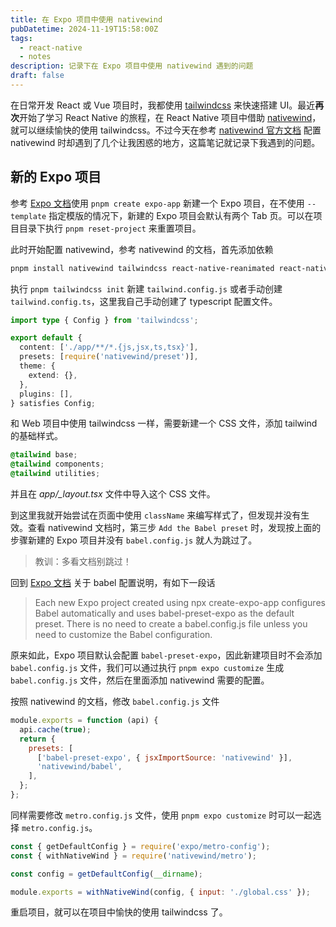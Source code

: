 ```yaml
---
title: 在 Expo 项目中使用 nativewind
pubDatetime: 2024-11-19T15:58:00Z
tags:
  - react-native
  - notes
description: 记录下在 Expo 项目中使用 nativewind 遇到的问题
draft: false
---
```


在日常开发 React 或 Vue 项目时，我都使用 [tailwindcss](https://tailwindcss.com/) 来快速搭建 UI。最近**再次**开始了学习 React Native 的旅程，在 React Native 项目中借助 [nativewind](https://nativewind.dev/)，就可以继续愉快的使用 tailwindcss。不过今天在参考 [nativewind 官方文档](https://www.nativewind.dev/getting-started/expo-router) 配置 nativewind 时却遇到了几个让我困惑的地方，这篇笔记就记录下我遇到的问题。

## 新的 Expo 项目

参考 [Expo 文档](https://docs.expo.dev/more/create-expo/#--template)使用 `pnpm create expo-app` 新建一个 Expo 项目，在不使用 `--template` 指定模版的情况下，新建的 Expo 项目会默认有两个 Tab 页。可以在项目目录下执行 `pnpm reset-project` 来重置项目。

此时开始配置 nativewind，参考 nativewind 的文档，首先添加依赖

```bash
pnpm install nativewind tailwindcss react-native-reanimated react-native-safe-area-context
```

执行 `pnpm tailwindcss init` 新建 `tailwind.config.js` 或者手动创建 `tailwind.config.ts`，这里我自己手动创建了 typescript 配置文件。

```typescript
import type { Config } from 'tailwindcss';

export default {
  content: ['./app/**/*.{js,jsx,ts,tsx}'],
  presets: [require('nativewind/preset')],
  theme: {
    extend: {},
  },
  plugins: [],
} satisfies Config;
```

和 Web 项目中使用 tailwindcss 一样，需要新建一个 CSS 文件，添加 tailwind 的基础样式。

```CSS
@tailwind base;
@tailwind components;
@tailwind utilities;
```

并且在 _app/\_layout.tsx_ 文件中导入这个 CSS 文件。

到这里我就开始尝试在页面中使用 `className` 来编写样式了，但发现并没有生效。查看 nativewind 文档时，第三步 `Add the Babel preset` 时，发现按上面的步骤新建的 Expo 项目并没有 `babel.config.js` 就人为跳过了。

> 教训：多看文档别跳过！

回到 [Expo 文档](https://docs.expo.dev/versions/latest/config/babel/) 关于 babel 配置说明，有如下一段话

> Each new Expo project created using npx create-expo-app configures Babel automatically and uses babel-preset-expo as the default preset. There is no need to create a babel.config.js file unless you need to customize the Babel configuration.

原来如此，Expo 项目默认会配置 `babel-preset-expo`，因此新建项目时不会添加 `babel.config.js` 文件，我们可以通过执行 `pnpm expo customize` 生成 `babel.config.js` 文件，然后在里面添加 nativewind 需要的配置。

按照 nativewind 的文档，修改 `babel.config.js` 文件

```javascript
module.exports = function (api) {
  api.cache(true);
  return {
    presets: [
      ['babel-preset-expo', { jsxImportSource: 'nativewind' }],
      'nativewind/babel',
    ],
  };
};
```

同样需要修改 `metro.config.js` 文件，使用 `pnpm expo customize` 时可以一起选择 `metro.config.js`。

```javascript
const { getDefaultConfig } = require('expo/metro-config');
const { withNativeWind } = require('nativewind/metro');

const config = getDefaultConfig(__dirname);

module.exports = withNativeWind(config, { input: './global.css' });
```

重启项目，就可以在项目中愉快的使用 tailwindcss 了。

